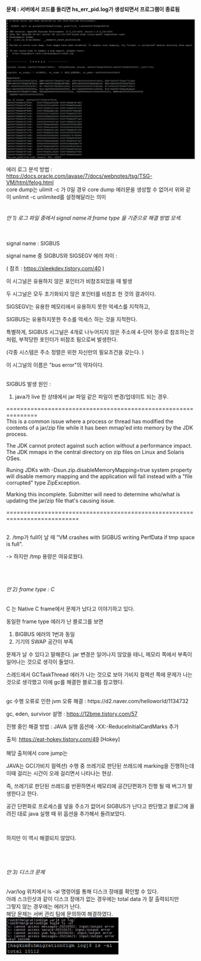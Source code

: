 #### 문제 : 서버에서 코드를 돌리면 hs_err_pid.log가 생성되면서 프로그램이 종료됨

<img src="https://github.com/kimhagyeong/Tech_Diary/blob/main/static/fatal%20error.png" width="700"/>    

에러 로그 분석 방법 : https://docs.oracle.com/javase/7/docs/webnotes/tsg/TSG-VM/html/felog.html    
core dump는 ulimit -c 가 0일 경우 core dump 에러문을 생성할 수 없어서 위와 같이 unlimit -c unlimited를 설정해달라는 의미    
<br/>
###### 안 1) 로그 파일 중에서 signal name과 frame type 을 기준으로 해결 방법 모색.   
<br/>
signal name : SIGBUS     

signal name 중 SIGBUS와 SIGSEGV 에러 차이 :      

( 참조 : https://sleekdev.tistory.com/40 )      

이 시그널은 유용하지 않은 포인터가 비참조되었을 때 발생      

두 시그널은 모두 초기화되지 않은 포인터를 비참조 한 것의 결과이다.      

SIGSEGV는 유용한 메모리에서 유용하지 못한 억세스를 지적하고,      

SIGBUS는 유용하지못한 주소를 억세스 하는 것을 지적한다.      

특별하게, SIGBUS 시그널은 4개로 나누어지지 않은 주소에 4-단어 정수로 참조하는것처럼, 부적당한 포인터가 비참조 됨으로써 발생한다.    

(각종 시스템은 주소 정렬은 위한 자신만의 필요조건을 갖는다. )     

이 시그널의 이름은 "bus error"의 약자이다.    

<br/>
SIGBUS 발생 원인 :     

1. java가 live 한 상태에서 jar 파일 같은 파일이 변경/업데이트 되는 경우.    


===============================================================     
This is a common issue where a process or thread has modified the contents of a jar/zip file while it has been mmap'ed into memory by the JDK process.      

The JDK cannot protect against such action without a performance impact. The JDK mmaps in the central directory on zip files on Linux and Solaris OSes.       

Runing JDKs with -Dsun.zip.disableMemoryMapping=true system property will disable memory mapping and the application will fail instead with a "file corrupted" type ZipException.       

Marking this incomplete. Submitter will need to determine who/what is updating the jar/zip file that's causing issue.      

===========================================================================        

<br/>
2. /tmp가 full이 날 때 "VM crashes with SIGBUS writing PerfData if tmp space is full".     


-> 하지만 /tmp 용량은 여유로웠다.    

<br/><br/>

###### 안 2) frame type : C     

C 는 Native C frame에서 문제가 났다고 이야기하고 있다.    

동일한 frame type 에러가 난 블로그를 보면    

1. BIGBUS 에러의 1번과 동일    
2. 기기의 SWAP 공간이 부족     


문제가 날 수 있다고 말해준다. jar 변경은 일어나지 않았을 테니, 메모리 쪽에서 부족이 일어나는 것으로 생각이 들었다.     

스레드에서 GCTaskThread 에러가 나는 것으로 보아 가비지 컬렉션 쪽에 문제가 나는 것으로 생각했고 이에 gc를 해결한 블로그를 참고했다.    

<br/>
gc 수행 오류로 인한 jvm 오류 해결 : https://d2.naver.com/helloworld/1134732     

gc, eden, survivor 설명 : https://12bme.tistory.com/57    

진행 중인 해결 방법 : JAVA 실행 옵션에 -XX:-ReduceInitialCardMarks 추가      

출처: https://eat-hokey.tistory.com/49 [Hokey]     
<br/>
해당 출처에서 core jump는      

JAVA는 GC(가비지 컬렉션) 수행 중 쓰레기로 판단된 쓰레드에 marking을 진행하는데 이때 걸리는 시간이 오래 걸리면서 나타나는 현상.     

즉, 쓰레기로 판단된 쓰레드를 반환하면서 메모리에 공간단편화가 진행 될 때 버그가 발생한다고 한다.     

공간 단편화로 프로세스를 넣을 주소가 없어서 SIGBUS가 난다고 판단했고 블로그에 올려진 대로 java 실행 때 위 옵션을 추가해서 돌려보았다.      


<br/>

하지만 이 역시 해결되지 않았다.    
<br/><br/><br/>


###### 안 3) 디스크 문제

/var/log 위치에서 ls -al 명령어를 통해 디스크 장애를 확인할 수 있다.    
아래 스크린샷과 같이 디스크 장애가 없는 경우에는 total data 가 잘 출력되지만     
그렇지 않는 경우에는 에러가 난다.    
해당 문제는 서버 관리 팀에 문의하여 해결하였다.    
<img src="https://github.com/kimhagyeong/Tech_Diary/blob/main/static/%E1%84%83%E1%85%B5%E1%84%89%E1%85%B3%E1%84%8F%E1%85%B3%20%E1%84%8C%E1%85%A1%E1%86%BC%E1%84%8B%E1%85%A2%20O.png" width="300"/>   
<img src="https://github.com/kimhagyeong/Tech_Diary/blob/main/static/%E1%84%83%E1%85%B5%E1%84%89%E1%85%B3%E1%84%8F%E1%85%B3%20%E1%84%8C%E1%85%A1%E1%86%BC%E1%84%8B%E1%85%A2%20X.png" width="300"/>   
